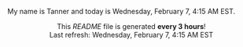 My name is Tanner and today is Wednesday, February 7, 4:15 AM EST.

<p align="center">This <i>README</i> file is generated <b>every 3 hours</b>!</br>Last refresh: Wednesday, February 7, 4:15 AM EST<br /></p>
